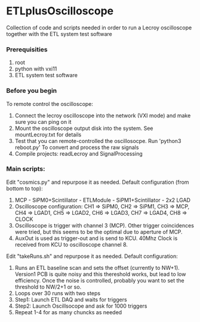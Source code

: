 # ETLplusOscilloscope
Collection of code and scripts needed in order to run a Lecroy oscilloscope together with the ETL system test software

### Prerequisities
1. root
2. python with vxi11
3. ETL system test software
   
### Before you begin
To remote control the oscilloscope:
  1. Connect the lecroy oscilloscope into the network (VXI mode) and make sure you can ping on it
  2. Mount the oscilloscope output disk into the system. See mountLecroy.txt for details
  3. Test that you can remote-controlled the oscillosocpe. Run 'python3 reboot.py'
To convert and process the raw signals 
  1. Compile projects: readLecroy and SignalProcessing

### Main scripts:
Edit "cosmics.py" and repurpose it as needed.
Default configuration (from bottom to top):
  1. MCP - SiPM0+Scintillator - ETLModule - SiPM1+Scintillator - 2x2 LGAD
  2. Oscilloscope configuration: CH1 => SiPM0, CH2 => SiPM1, CH3 => MCP, CH4 => LGAD1, CH5 => LGAD2, CH6 => LGAD3, CH7 => LGAD4, CH8 => CLOCK
  3. Oscilloscope is trigger with channel 3 (MCP). Other trigger coincidences were tried, but this seems to be the optimal due to aperture of MCP.
  4. AuxOut is used as trigger-out and is send to KCU. 40Mhz Clock is received from KCU to oscilloscope channel 8.

Edit "takeRuns.sh" and repurpose it as needed.
Default configuration:
1. Runs an ETL baseline scan and sets the offset (currently to NW+1). Version1 PCB is quite noisy and this thereshold works, but lead to low efficiency. Once the noise is controlled, probably you want to set the threshold to NW/2+1 or so.
2. Loops over 30 runs with two steps
3. Step1: Launch ETL DAQ and waits for triggers
4. Step2: Launch Oscillsocope and ask for 1000 triggers
5. Repeat 1-4 for as many chuncks as needed
   
